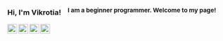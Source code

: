 ### Hi, I'm Vikrotia! &nbsp;&nbsp;<sup> I am a beginner programmer. Welcome to my page!</sup>

<a href="https://t.me/utheryde">
  <img align="left" alt="Telegram" width="22px" src="https://sun6-23.userapi.com/s/v1/ig2/BOxAxfraO7GVdh4RHcmT0bM5AKVQnPOWbLoXv_UGMAns-2H9aqhIuE9kFuvFcFA0w0zDAaVC4WJmzkRLyVW9t7Ni.jpg?size=2000x2000&quality=96&crop=0,0,2000,2000&ava=1" />
</a>
<a href="https://instagram.com/vvikiaki">
  <img align="left" alt="Instagram" width="22px" src="https://cdn-icons-png.flaticon.com/512/87/87390.png" />
</a>
<a href="https://stepik.org/users/513130502">
  <img align="left" alt="Stepik" width="22px" src="https://encrypted-tbn0.gstatic.com/images?q=tbn:ANd9GcRPyIy8iqgVafTTIM72RNpnd8f-lvP1IiYpawNQqhYHbUHwV3JcPGQt9zN6WA0PmtaQsUw&usqp=CAU" />
</a>
<a href="https://edu.21-school.ru/profile/utheryde@student.21-school.ru">
  <img align="left" alt="School21" width="22px" src="https://applicant.21-school.ru/7ef355add9eab8468c0818d6306cbbb8.webp" />
</a>
